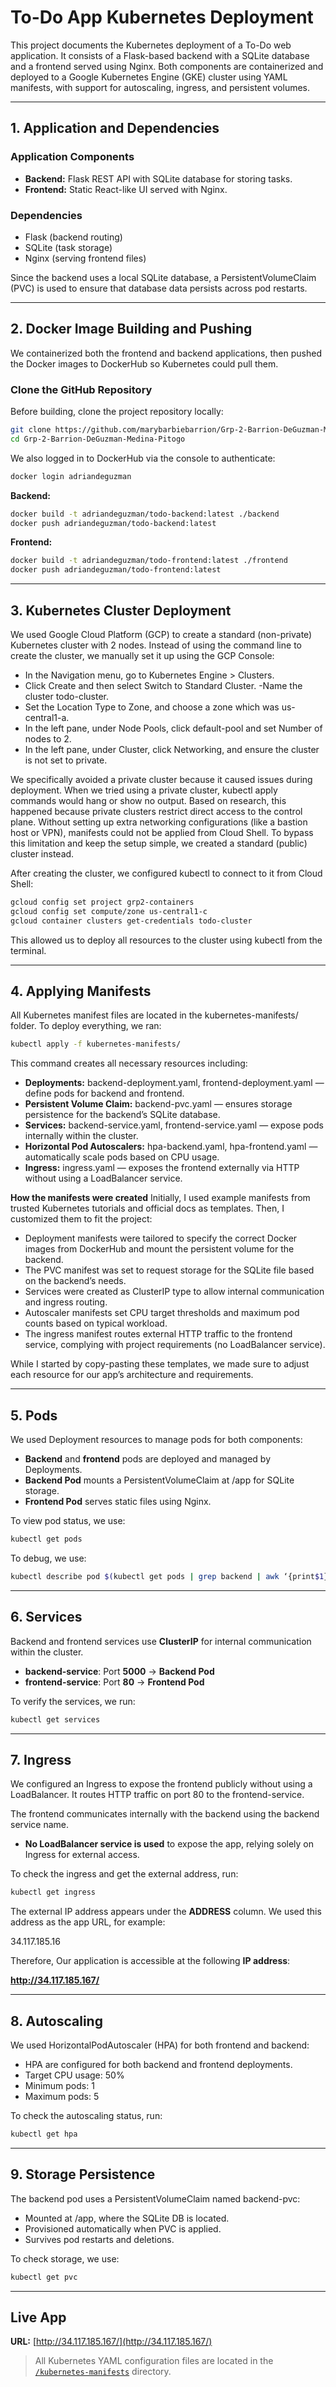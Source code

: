 # To-Do App Kubernetes Deployment

This project documents the Kubernetes deployment of a To-Do web application. It consists of a Flask-based backend with a SQLite database and a frontend served using Nginx. Both components are containerized and deployed to a Google Kubernetes Engine (GKE) cluster using YAML manifests, with support for autoscaling, ingress, and persistent volumes.

---

## 1. Application and Dependencies

### Application Components

- **Backend:** Flask REST API with SQLite database for storing tasks.
- **Frontend:** Static React-like UI served with Nginx.

### Dependencies

- Flask (backend routing)
- SQLite (task storage)
- Nginx (serving frontend files)

Since the backend uses a local SQLite database, a PersistentVolumeClaim (PVC) is used to ensure that database data persists across pod restarts.

---

## 2. Docker Image Building and Pushing

We containerized both the frontend and backend applications, then pushed the Docker images to DockerHub so Kubernetes could pull them.

### Clone the GitHub Repository

Before building, clone the project repository locally:

```bash
git clone https://github.com/marybarbiebarrion/Grp-2-Barrion-DeGuzman-Medina-Pitogo.git
cd Grp-2-Barrion-DeGuzman-Medina-Pitogo
```

We also logged in to DockerHub via the console to authenticate:

```bash
docker login adriandeguzman
```
**Backend:**
```bash
docker build -t adriandeguzman/todo-backend:latest ./backend
docker push adriandeguzman/todo-backend:latest
```

**Frontend:**
```bash
docker build -t adriandeguzman/todo-frontend:latest ./frontend
docker push adriandeguzman/todo-frontend:latest
```

---

## 3. Kubernetes Cluster Deployment

We used Google Cloud Platform (GCP) to create a standard (non-private) Kubernetes cluster with 2 nodes.
Instead of using the command line to create the cluster, we manually set it up using the GCP Console:

- In the Navigation menu, go to Kubernetes Engine > Clusters.
- Click Create and then select Switch to Standard Cluster.
-Name the cluster todo-cluster.
- Set the Location Type to Zone, and choose a zone which was us-central1-a.
- In the left pane, under Node Pools, click default-pool and set Number of nodes to 2.
- In the left pane, under Cluster, click Networking, and ensure the cluster is not set to private.

We specifically avoided a private cluster because it caused issues during deployment. When we tried using a private cluster, kubectl apply commands would hang or show no output. Based on research, this happened because private clusters restrict direct access to the control plane. Without setting up extra networking configurations (like a bastion host or VPN), manifests could not be applied from Cloud Shell. To bypass this limitation and keep the setup simple, we created a standard (public) cluster instead.

After creating the cluster, we configured kubectl to connect to it from Cloud Shell:


```bash
gcloud config set project grp2-containers
gcloud config set compute/zone us-central1-c
gcloud container clusters get-credentials todo-cluster
```
This allowed us to deploy all resources to the cluster using kubectl from the terminal.

---

## 4. Applying Manifests

All Kubernetes manifest files are located in the kubernetes-manifests/ folder. To deploy everything, we ran:

```bash
kubectl apply -f kubernetes-manifests/
```

This command creates all necessary resources including:
- **Deployments:** backend-deployment.yaml, frontend-deployment.yaml — define pods for backend and frontend.
- **Persistent Volume Claim:** backend-pvc.yaml — ensures storage persistence for the backend’s SQLite database.
- **Services:** backend-service.yaml, frontend-service.yaml — expose pods internally within the cluster.
- **Horizontal Pod Autoscalers:** hpa-backend.yaml, hpa-frontend.yaml — automatically scale pods based on CPU usage.
- **Ingress:** ingress.yaml — exposes the frontend externally via HTTP without using a LoadBalancer service.

**How the manifests were created**
Initially, I used example manifests from trusted Kubernetes tutorials and official docs as templates. Then, I customized them to fit the project:
- Deployment manifests were tailored to specify the correct Docker images from DockerHub and mount the persistent volume for the backend.
- The PVC manifest was set to request storage for the SQLite file based on the backend’s needs.
- Services were created as ClusterIP type to allow internal communication and ingress routing.
- Autoscaler manifests set CPU target thresholds and maximum pod counts based on typical workload.
- The ingress manifest routes external HTTP traffic to the frontend service, complying with project requirements (no LoadBalancer service).

While I started by copy-pasting these templates, we made sure to adjust each resource for our app’s architecture and requirements.

---

## 5. Pods

We used Deployment resources to manage pods for both components:

- **Backend** and **frontend** pods are deployed and managed by Deployments.
- **Backend Pod** mounts a PersistentVolumeClaim at /app for SQLite storage.
- **Frontend Pod** serves static files using Nginx.

To view pod status, we use:

```bash
kubectl get pods
```

To debug, we use:
```bash
kubectl describe pod $(kubectl get pods | grep backend | awk ‘{print$1}’)
```

---

## 6. Services

Backend and frontend services use **ClusterIP** for internal communication within the cluster.

- **backend-service**: Port **5000** → **Backend Pod**
- **frontend-service**: Port **80** → **Frontend Pod**

To verify the services, we run:

```bash
kubectl get services
```

---

## 7. Ingress

We configured an Ingress to expose the frontend publicly without using a LoadBalancer. It routes HTTP traffic on port 80 to the frontend-service.

The frontend communicates internally with the backend using the backend service name.

- **No LoadBalancer service is used** to expose the app, relying solely on Ingress for external access.

To check the ingress and get the external address, run:

```bash
kubectl get ingress
```

The external IP address appears under the **ADDRESS** column. We used this address as the app URL, for example:

34.117.185.16

Therefore, Our application is accessible at the following **IP address**:

  
  **http://34.117.185.167/**

---

## 8. Autoscaling

We used HorizontalPodAutoscaler (HPA) for both frontend and backend:

- HPA are configured for both backend and frontend deployments.
- Target CPU usage: 50%
- Minimum pods: 1
- Maximum pods: 5

To check the autoscaling status, run:

```bash
kubectl get hpa
```

---

## 9. Storage Persistence

The backend pod uses a PersistentVolumeClaim named backend-pvc:

- Mounted at /app, where the SQLite DB is located.
- Provisioned automatically when PVC is applied.
- Survives pod restarts and deletions.

To check storage, we use:

```bash
kubectl get pvc
```

---

## Live App

**URL:** [http://34.117.185.167/](http://34.117.185.167/)

> All Kubernetes YAML configuration files are located in the [`/kubernetes-manifests`](./kubernetes-manifests) directory.
